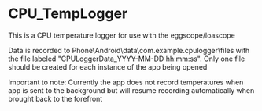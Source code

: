 # CPU_TempLogger
This is a CPU temperature logger for use with the eggscope/loascope

Data is recorded to Phone\Android\data\com.example.cpulogger\files with the file labeled "CPULoggerData_YYYY-MM-DD hh:mm:ss".
Only one file should be created for each instance of the app being opened

Important to note: 
Currently the app does not record temperatures when app is sent to the background but will resume recording automatically when brought back to the forefront

